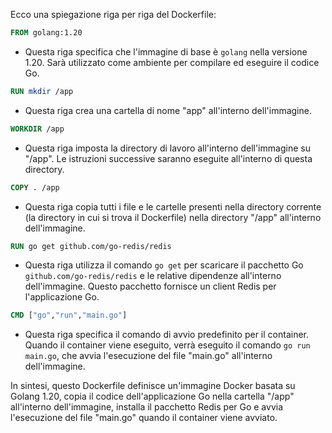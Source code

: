 Ecco una spiegazione riga per riga del Dockerfile:

```Dockerfile
FROM golang:1.20
```
- Questa riga specifica che l'immagine di base è `golang` nella versione 1.20. Sarà utilizzato come ambiente per compilare ed eseguire il codice Go.

```Dockerfile
RUN mkdir /app
```
- Questa riga crea una cartella di nome "app" all'interno dell'immagine.

```Dockerfile
WORKDIR /app
```
- Questa riga imposta la directory di lavoro all'interno dell'immagine su "/app". Le istruzioni successive saranno eseguite all'interno di questa directory.

```Dockerfile
COPY . /app
```
- Questa riga copia tutti i file e le cartelle presenti nella directory corrente (la directory in cui si trova il Dockerfile) nella directory "/app" all'interno dell'immagine.

```Dockerfile
RUN go get github.com/go-redis/redis
```
- Questa riga utilizza il comando `go get` per scaricare il pacchetto Go `github.com/go-redis/redis` e le relative dipendenze all'interno dell'immagine. Questo pacchetto fornisce un client Redis per l'applicazione Go.

```Dockerfile
CMD ["go","run","main.go"]
```
- Questa riga specifica il comando di avvio predefinito per il container. Quando il container viene eseguito, verrà eseguito il comando `go run main.go`, che avvia l'esecuzione del file "main.go" all'interno dell'immagine.

In sintesi, questo Dockerfile definisce un'immagine Docker basata su Golang 1.20, copia il codice dell'applicazione Go nella cartella "/app" all'interno dell'immagine, installa il pacchetto Redis per Go e avvia l'esecuzione del file "main.go" quando il container viene avviato.
